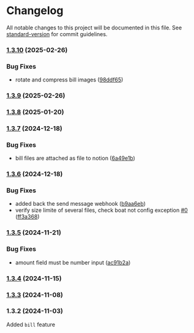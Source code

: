 # Changelog

All notable changes to this project will be documented in this file. See [standard-version](https://github.com/conventional-changelog/standard-version) for commit guidelines.

### [1.3.10](https://github.com/tianlutech/mediterranea-marine-nextjs/compare/v1.3.9...v1.3.10) (2025-02-26)


### Bug Fixes

* rotate and compress bill images ([98ddf65](https://github.com/tianlutech/mediterranea-marine-nextjs/commit/98ddf655f1fefa7536d3669110f5bff13294179e))

### [1.3.9](https://github.com/tianlutech/mediterranea-marine-nextjs/compare/v1.3.7...v1.3.9) (2025-02-26)

### [1.3.8](https://github.com/tianlutech/mediterranea-marine-nextjs/compare/v1.3.7...v1.3.8) (2025-01-20)

### [1.3.7](https://github.com/tianlutech/mediterranea-marine-nextjs/compare/v1.3.6...v1.3.7) (2024-12-18)


### Bug Fixes

* bill files are attached as file to notion ([6a49e1b](https://github.com/tianlutech/mediterranea-marine-nextjs/commit/6a49e1be4f5fc863530a935607addad99feb069b))

### [1.3.6](https://github.com/tianlutech/mediterranea-marine-nextjs/compare/v1.3.5...v1.3.6) (2024-12-18)


### Bug Fixes

* added back the send message webhook ([b9aa6eb](https://github.com/tianlutech/mediterranea-marine-nextjs/commit/b9aa6eb32ec457745f4e106746fb49ab06ccc099))
* verify size limite of several files, check boat not config exception [#0](https://github.com/tianlutech/mediterranea-marine-nextjs/issues/0) ([ff3a368](https://github.com/tianlutech/mediterranea-marine-nextjs/commit/ff3a368688358b9242a0a06d7ad1057a1c22f4e0))

### [1.3.5](https://github.com/tianlutech/mediterranea-marine-nextjs/compare/v1.3.4...v1.3.5) (2024-11-21)


### Bug Fixes

* amount field must be number input ([ac91b2a](https://github.com/tianlutech/mediterranea-marine-nextjs/commit/ac91b2ad90ba1e717d5314230865f5c1ec333e4b))

### [1.3.4](https://github.com/tianlutech/mediterranea-marine-nextjs/compare/v1.3.3...v1.3.4) (2024-11-15)

### [1.3.3](https://github.com/tianlutech/mediterranea-marine-nextjs/compare/v1.3.2...v1.3.3) (2024-11-08)

### 1.3.2 (2024-11-03)

Added `bill` feature